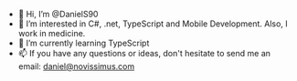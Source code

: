- 👋 Hi, I’m @DanielS90
- 👀 I’m interested in C#, .net, TypeScript and Mobile Development. Also, I work in medicine.
- 🌱 I’m currently learning TypeScript
- 📫 If you have any questions or ideas, don't hesitate to send me an email: daniel@novissimus.com

<!---
DanielS90/DanielS90 is a ✨ special ✨ repository because its `README.md` (this file) appears on your GitHub profile.
You can click the Preview link to take a look at your changes.
--->
